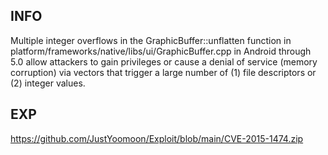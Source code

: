 INFO
----

Multiple integer overflows in the GraphicBuffer::unflatten function in platform/frameworks/native/libs/ui/GraphicBuffer.cpp in Android through 5.0 allow attackers to gain privileges or cause a denial of service (memory corruption) via vectors that trigger a large number of (1) file descriptors or (2) integer values.

EXP
---

<https://github.com/JustYoomoon/Exploit/blob/main/CVE-2015-1474.zip>